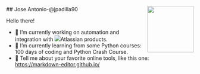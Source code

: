 <img src="https://emojipedia-us.s3.dualstack.us-west-1.amazonaws.com/thumbs/160/whatsapp/326/beaver_1f9ab.png" width=125 height=125 align="right">
## Jose Antonio-@jpadilla90

Hello there!

- 🔭 I’m currently working on automation and integration with <img src="https://external-content.duckduckgo.com/ip3/support.atlassian.com.ico](https://external-content.duckduckgo.com/ip3/support.atlassian.com.ico">Atlassian products.
- 🌱 I’m currently learning from some Python courses: 100 days of coding and Python Crash Course.
- 💬 Tell me about your favorite online tools, like this one: https://markdown-editor.github.io/

<!--
**jpadilla90/jpadilla90** is a ✨ _special_ ✨ repository because its `README.md` (this file) appears on your GitHub profile.

Here are some ideas to get you started:

- 🔭 I’m currently working on ...
- 🌱 I’m currently learning ...
- 👯 I’m looking to collaborate on ...
- 🤔 I’m looking for help with ...
- 💬 Ask me about ...
- 📫 How to reach me: ...
- 😄 Pronouns: ...
- ⚡ Fun fact: ...
-->
